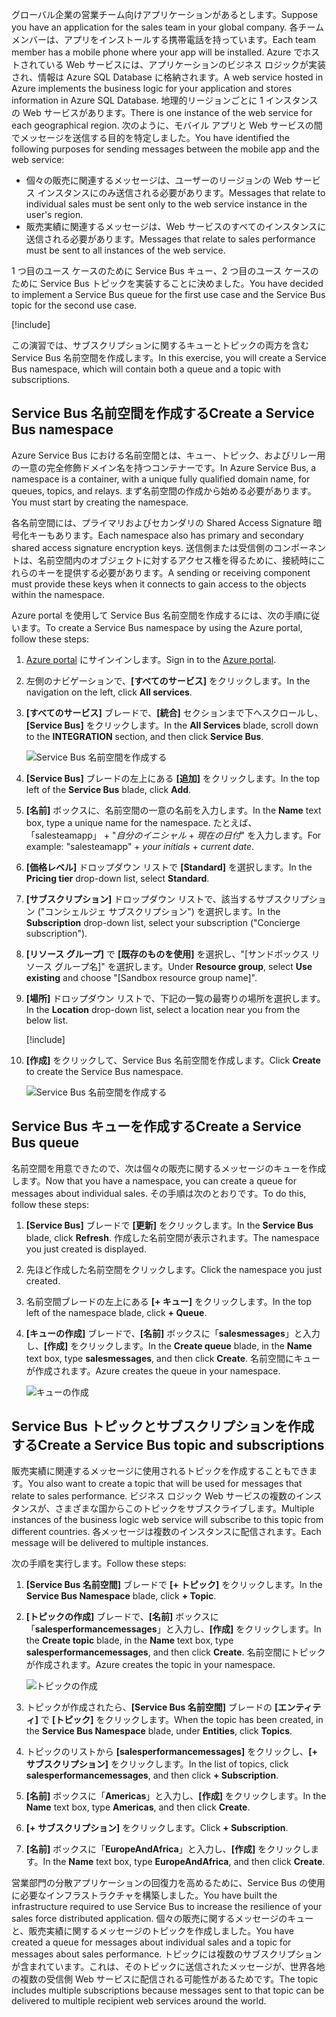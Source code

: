 <span data-ttu-id="4bb97-101">グローバル企業の営業チーム向けアプリケーションがあるとします。</span><span class="sxs-lookup"><span data-stu-id="4bb97-101">Suppose you have an application for the sales team in your global company.</span></span> <span data-ttu-id="4bb97-102">各チーム メンバーは、アプリをインストールする携帯電話を持っています。</span><span class="sxs-lookup"><span data-stu-id="4bb97-102">Each team member has a mobile phone where your app will be installed.</span></span> <span data-ttu-id="4bb97-103">Azure でホストされている Web サービスには、アプリケーションのビジネス ロジックが実装され、情報は Azure SQL Database に格納されます。</span><span class="sxs-lookup"><span data-stu-id="4bb97-103">A web service hosted in Azure implements the business logic for your application and stores information in Azure SQL Database.</span></span> <span data-ttu-id="4bb97-104">地理的リージョンごとに 1 インスタンスの Web サービスがあります。</span><span class="sxs-lookup"><span data-stu-id="4bb97-104">There is one instance of the web service for each geographical region.</span></span> <span data-ttu-id="4bb97-105">次のように、モバイル アプリと Web サービスの間でメッセージを送信する目的を特定しました。</span><span class="sxs-lookup"><span data-stu-id="4bb97-105">You have identified the following purposes for sending messages between the mobile app and the web service:</span></span>

- <span data-ttu-id="4bb97-106">個々の販売に関連するメッセージは、ユーザーのリージョンの Web サービス インスタンスにのみ送信される必要があります。</span><span class="sxs-lookup"><span data-stu-id="4bb97-106">Messages that relate to individual sales must be sent only to the web service instance in the user's region.</span></span>
- <span data-ttu-id="4bb97-107">販売実績に関連するメッセージは、Web サービスのすべてのインスタンスに送信される必要があります。</span><span class="sxs-lookup"><span data-stu-id="4bb97-107">Messages that relate to sales performance must be sent to all instances of the web service.</span></span>

<span data-ttu-id="4bb97-108">1 つ目のユース ケースのために Service Bus キュー、2 つ目のユース ケースのために Service Bus トピックを実装することに決めました。</span><span class="sxs-lookup"><span data-stu-id="4bb97-108">You have decided to implement a Service Bus queue for the first use case and the Service Bus topic for the second use case.</span></span>

[!include[](../../../includes/azure-sandbox-activate.md)]

<span data-ttu-id="4bb97-109">この演習では、サブスクリプションに関するキューとトピックの両方を含む Service Bus 名前空間を作成します。</span><span class="sxs-lookup"><span data-stu-id="4bb97-109">In this exercise, you will create a Service Bus namespace, which will contain both a queue and a topic with subscriptions.</span></span>

## <a name="create-a-service-bus-namespace"></a><span data-ttu-id="4bb97-110">Service Bus 名前空間を作成する</span><span class="sxs-lookup"><span data-stu-id="4bb97-110">Create a Service Bus namespace</span></span>

<span data-ttu-id="4bb97-111">Azure Service Bus における名前空間とは、キュー、トピック、およびリレー用の一意の完全修飾ドメイン名を持つコンテナーです。</span><span class="sxs-lookup"><span data-stu-id="4bb97-111">In Azure Service Bus, a namespace is a container, with a unique fully qualified domain name, for queues, topics, and relays.</span></span> <span data-ttu-id="4bb97-112">まず名前空間の作成から始める必要があります。</span><span class="sxs-lookup"><span data-stu-id="4bb97-112">You must start by creating the namespace.</span></span>

<span data-ttu-id="4bb97-113">各名前空間には、プライマリおよびセカンダリの Shared Access Signature 暗号化キーもあります。</span><span class="sxs-lookup"><span data-stu-id="4bb97-113">Each namespace also has primary and secondary shared access signature encryption keys.</span></span> <span data-ttu-id="4bb97-114">送信側または受信側のコンポーネントは、名前空間内のオブジェクトに対するアクセス権を得るために、接続時にこれらのキーを提供する必要があります。</span><span class="sxs-lookup"><span data-stu-id="4bb97-114">A sending or receiving component must provide these keys when it connects to gain access to the objects within the namespace.</span></span>

<span data-ttu-id="4bb97-115">Azure portal を使用して Service Bus 名前空間を作成するには、次の手順に従います。</span><span class="sxs-lookup"><span data-stu-id="4bb97-115">To create a Service Bus namespace by using the Azure portal, follow these steps:</span></span>

1. <span data-ttu-id="4bb97-116">[Azure portal](https://portal.azure.com/triplecrownlabs.onmicrosoft.com?azure-portal=true) にサインインします。</span><span class="sxs-lookup"><span data-stu-id="4bb97-116">Sign in to the [Azure portal](https://portal.azure.com/triplecrownlabs.onmicrosoft.com?azure-portal=true).</span></span>

1. <span data-ttu-id="4bb97-117">左側のナビゲーションで、**[すべてのサービス]** をクリックします。</span><span class="sxs-lookup"><span data-stu-id="4bb97-117">In the navigation on the left, click **All services**.</span></span>

1. <span data-ttu-id="4bb97-118">**[すべてのサービス]** ブレードで、**[統合]** セクションまで下へスクロールし、**[Service Bus]** をクリックします。</span><span class="sxs-lookup"><span data-stu-id="4bb97-118">In the **All Services** blade, scroll down to the **INTEGRATION** section, and then click **Service Bus**.</span></span>

    ![Service Bus 名前空間を作成する](../media/3-create-namespace-1.png)

1. <span data-ttu-id="4bb97-120">**[Service Bus]** ブレードの左上にある **[追加]** をクリックします。</span><span class="sxs-lookup"><span data-stu-id="4bb97-120">In the top left of the **Service Bus** blade, click **Add**.</span></span>

1. <span data-ttu-id="4bb97-121">**[名前]** ボックスに、名前空間の一意の名前を入力します。</span><span class="sxs-lookup"><span data-stu-id="4bb97-121">In the **Name** text box, type a unique name for the namespace.</span></span> <span data-ttu-id="4bb97-122">たとえば、「salesteamapp」 + "*自分のイニシャル* + *現在の日付*" を入力します。</span><span class="sxs-lookup"><span data-stu-id="4bb97-122">For example: "salesteamapp" + *your initials* + *current date*.</span></span>

1. <span data-ttu-id="4bb97-123">**[価格レベル]** ドロップダウン リストで **[Standard]** を選択します。</span><span class="sxs-lookup"><span data-stu-id="4bb97-123">In the **Pricing tier** drop-down list, select **Standard**.</span></span>

1. <span data-ttu-id="4bb97-124">**[サブスクリプション]** ドロップダウン リストで、該当するサブスクリプション ("コンシェルジェ サブスクリプション") を選択します。</span><span class="sxs-lookup"><span data-stu-id="4bb97-124">In the **Subscription** drop-down list, select your subscription ("Concierge subscription").</span></span>

1. <span data-ttu-id="4bb97-125">**[リソース グループ]** で **[既存のものを使用]** を選択し、"<rgn>[サンドボックス リソース グループ名]</rgn>" を選択します。</span><span class="sxs-lookup"><span data-stu-id="4bb97-125">Under **Resource group**, select **Use existing** and choose "<rgn>[Sandbox resource group name]</rgn>".</span></span>

1. <span data-ttu-id="4bb97-126">**[場所]** ドロップダウン リストで、下記の一覧の最寄りの場所を選択します。</span><span class="sxs-lookup"><span data-stu-id="4bb97-126">In the **Location** drop-down list, select a location near you from the below list.</span></span>

    [!include[](../../../includes/azure-sandbox-regions-first-mention-note-friendly.md)]

1. <span data-ttu-id="4bb97-127">**[作成]** をクリックして、Service Bus 名前空間を作成します。</span><span class="sxs-lookup"><span data-stu-id="4bb97-127">Click **Create** to create the Service Bus namespace.</span></span>

    ![Service Bus 名前空間を作成する](../media/3-create-namespace-2.png)

## <a name="create-a-service-bus-queue"></a><span data-ttu-id="4bb97-129">Service Bus キューを作成する</span><span class="sxs-lookup"><span data-stu-id="4bb97-129">Create a Service Bus queue</span></span>

<span data-ttu-id="4bb97-130">名前空間を用意できたので、次は個々の販売に関するメッセージのキューを作成します。</span><span class="sxs-lookup"><span data-stu-id="4bb97-130">Now that you have a namespace, you can create a queue for messages about individual sales.</span></span> <span data-ttu-id="4bb97-131">その手順は次のとおりです。</span><span class="sxs-lookup"><span data-stu-id="4bb97-131">To do this, follow these steps:</span></span>

1. <span data-ttu-id="4bb97-132">**[Service Bus]** ブレードで **[更新]** をクリックします。</span><span class="sxs-lookup"><span data-stu-id="4bb97-132">In the **Service Bus** blade, click **Refresh**.</span></span> <span data-ttu-id="4bb97-133">作成した名前空間が表示されます。</span><span class="sxs-lookup"><span data-stu-id="4bb97-133">The namespace you just created is displayed.</span></span>

1. <span data-ttu-id="4bb97-134">先ほど作成した名前空間をクリックします。</span><span class="sxs-lookup"><span data-stu-id="4bb97-134">Click the namespace you just created.</span></span>

1. <span data-ttu-id="4bb97-135">名前空間ブレードの左上にある **[+ キュー]** をクリックします。</span><span class="sxs-lookup"><span data-stu-id="4bb97-135">In the top left of the namespace blade, click **+ Queue**.</span></span>

1. <span data-ttu-id="4bb97-136">**[キューの作成]** ブレードで、**[名前]** ボックスに「**salesmessages**」と入力し、**[作成]** をクリックします。</span><span class="sxs-lookup"><span data-stu-id="4bb97-136">In the **Create queue** blade, in the **Name** text box, type **salesmessages**, and then click **Create**.</span></span> <span data-ttu-id="4bb97-137">名前空間にキューが作成されます。</span><span class="sxs-lookup"><span data-stu-id="4bb97-137">Azure creates the queue in your namespace.</span></span>

    ![キューの作成](../media/3-create-queue.png)

## <a name="create-a-service-bus-topic-and-subscriptions"></a><span data-ttu-id="4bb97-139">Service Bus トピックとサブスクリプションを作成する</span><span class="sxs-lookup"><span data-stu-id="4bb97-139">Create a Service Bus topic and subscriptions</span></span>

<span data-ttu-id="4bb97-140">販売実績に関連するメッセージに使用されるトピックを作成することもできます。</span><span class="sxs-lookup"><span data-stu-id="4bb97-140">You also want to create a topic that will be used for messages that relate to sales performance.</span></span> <span data-ttu-id="4bb97-141">ビジネス ロジック Web サービスの複数のインスタンスが、さまざまな国からこのトピックをサブスクライブします。</span><span class="sxs-lookup"><span data-stu-id="4bb97-141">Multiple instances of the business logic web service will subscribe to this topic from different countries.</span></span> <span data-ttu-id="4bb97-142">各メッセージは複数のインスタンスに配信されます。</span><span class="sxs-lookup"><span data-stu-id="4bb97-142">Each message will be delivered to multiple instances.</span></span>

<span data-ttu-id="4bb97-143">次の手順を実行します。</span><span class="sxs-lookup"><span data-stu-id="4bb97-143">Follow these steps:</span></span>

1. <span data-ttu-id="4bb97-144">**[Service Bus 名前空間]** ブレードで **[+ トピック]** をクリックします。</span><span class="sxs-lookup"><span data-stu-id="4bb97-144">In the **Service Bus Namespace** blade, click **+ Topic**.</span></span>

1. <span data-ttu-id="4bb97-145">**[トピックの作成]** ブレードで、**[名前]** ボックスに「**salesperformancemessages**」と入力し、**[作成]** をクリックします。</span><span class="sxs-lookup"><span data-stu-id="4bb97-145">In the **Create topic** blade, in the **Name** text box, type **salesperformancemessages**, and then click **Create**.</span></span> <span data-ttu-id="4bb97-146">名前空間にトピックが作成されます。</span><span class="sxs-lookup"><span data-stu-id="4bb97-146">Azure creates the topic in your namespace.</span></span>

    ![トピックの作成](../media/3-create-topic.png)

1. <span data-ttu-id="4bb97-148">トピックが作成されたら、**[Service Bus 名前空間]** ブレードの **[エンティティ]** で **[トピック]** をクリックします。</span><span class="sxs-lookup"><span data-stu-id="4bb97-148">When the topic has been created, in the **Service Bus Namespace** blade, under **Entities**, click **Topics**.</span></span>

1. <span data-ttu-id="4bb97-149">トピックのリストから **[salesperformancemessages]** をクリックし、**[+ サブスクリプション]** をクリックします。</span><span class="sxs-lookup"><span data-stu-id="4bb97-149">In the list of topics, click **salesperformancemessages**, and then click **+ Subscription**.</span></span>

1. <span data-ttu-id="4bb97-150">**[名前]** ボックスに「**Americas**」と入力し、**[作成]** をクリックします。</span><span class="sxs-lookup"><span data-stu-id="4bb97-150">In the **Name** text box, type **Americas**, and then click **Create**.</span></span>

1. <span data-ttu-id="4bb97-151">**[+ サブスクリプション]** をクリックします。</span><span class="sxs-lookup"><span data-stu-id="4bb97-151">Click **+ Subscription**.</span></span>

1. <span data-ttu-id="4bb97-152">**[名前]** ボックスに「**EuropeAndAfrica**」と入力し、**[作成]** をクリックします。</span><span class="sxs-lookup"><span data-stu-id="4bb97-152">In the **Name** text box, type **EuropeAndAfrica**, and then click **Create**.</span></span>

<span data-ttu-id="4bb97-153">営業部門の分散アプリケーションの回復力を高めるために、Service Bus の使用に必要なインフラストラクチャを構築しました。</span><span class="sxs-lookup"><span data-stu-id="4bb97-153">You have built the infrastructure required to use Service Bus to increase the resilience of your sales force distributed application.</span></span> <span data-ttu-id="4bb97-154">個々の販売に関するメッセージのキューと、販売実績に関するメッセージのトピックを作成しました。</span><span class="sxs-lookup"><span data-stu-id="4bb97-154">You have created a queue for messages about individual sales and a topic for messages about sales performance.</span></span> <span data-ttu-id="4bb97-155">トピックには複数のサブスクリプションが含まれています。これは、そのトピックに送信されたメッセージが、世界各地の複数の受信側 Web サービスに配信される可能性があるためです。</span><span class="sxs-lookup"><span data-stu-id="4bb97-155">The topic includes multiple subscriptions because messages sent to that topic can be delivered to multiple recipient web services around the world.</span></span>
